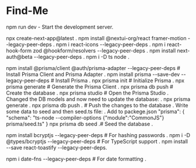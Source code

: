 # Find-Me

npm run dev - Start the development server.

npx create-next-app@latest .
npm install @nextui-org/react framer-motion --legacy-peer-deps .
npm i react-icons --legacy-peer-deps .
npm i react-hook-form zod @hookform/resolvers --legacy-peer-deps .
npm install next-auth@beta --legacy-peer-deps .
npm i -D ts node .

npm install @prisma/client @auth/prisma-adapter --legacy-peer-deps # Install Prisma Client and Prisma Adapter .
npm install prisma --save-dev --legacy-peer-deps # Install Prisma .
npx prisma init # Initialize Prisma .
npx prisma generate # Generate the Prisma Client .
npx prisma db push # Create the database .
npx prisma studio # Open the Prisma Studio .
Changed the DB models and now need to update the database: .
npx prisma generate .
npx prisma db push . # Push the changes to the database .
Write some data to seed and then seed.ts file: .
Add to packege.json
"prisma": {
"schema": "ts-node --compiler-options {\"module\":\"CommonJS\"} prisma/seed.ts"
}
npx prisma db seed .# Seed the database .

npm install bcryptjs --legacy-peer-deps # For hashing passwords .
npm i -D @types/bcryptjs --legacy-peer-deps # For TypeScript support .
npm install --save react-toastify --legacy-peer-deps.

npm i date-fns --legacy-peer-deps # For date formatting .
